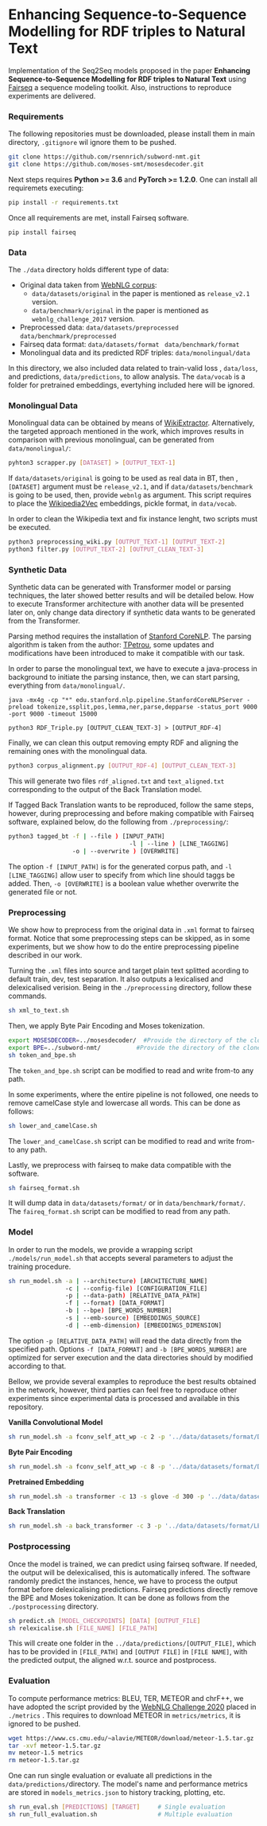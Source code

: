 # Enhancing Sequence-to-Sequence Modelling for RDF triples to Natural Text

Implementation of the Seq2Seq models proposed in the paper **Enhancing Sequence-to-Sequence Modelling for RDF triples to Natural Text**  using [Fairseq](https://fairseq.readthedocs.io/en/latest/) a sequence modeling toolkit. Also, instructions to reproduce experiments are delivered.



### Requirements

The following repositories must be downloaded, please install them in main directory, `.gitignore` wil ignore them to be pushed.

```bash
git clone https://github.com/rsennrich/subword-nmt.git 
git clone https://github.com/moses-smt/mosesdecoder.git
```

Next steps requires **Python >= 3.6** and  **PyTorch >= 1.2.0**. One can install all requiremets executing:

```bash
pip install -r requirements.txt
```

Once all requirements are met, install Fairseq software.

```bas
pip install fairseq
```



### Data

The `./data` directory holds different type of data:

+ Original data taken from [WebNLG corpus](https://gitlab.com/shimorina/webnlg-dataset): 
  + `data/datasets/original` in the paper is mentioned as `release_v2.1` version.
  + `data/benchmark/original` in the paper is mentioned as `webnlg_challenge_2017` version.
+ Preprocessed data: `data/datasets/preprocessed` `data/benchmark/preprocessed`
+ Fairseq data format: `data/datasets/format ` `data/benchmark/format`
+ Monolingual data and its predicted RDF triples: `data/monolingual/data` 

In this directory, we also included data related to train-valid loss , `data/loss`, and predictions, `data/predictions`, to allow analysis. The `data/vocab` is a folder for pretrained embeddings, evertyhing included here will be ignored.



### Monolingual Data

Monolingual data can be obtained by means of [WikiExtractor](https://github.com/attardi/wikiextractor ). Alternatively, the targeted approach mentioned in the work, which improves results in comparison with previous monolingual, can be generated from `data/monolingual/`:

```bash
pyhton3 scrapper.py [DATASET] > [OUTPUT_TEXT-1]
```

If `data/datasets/original` is going to be used as real data in BT, then , `[DATASET]` argument must be `release_v2.1`, and if `data/datasets/benchmark` is going to be used, then,  provide `webnlg` as argument. This script requires to place the [Wikipedia2Vec](https://wikipedia2vec.github.io/wikipedia2vec/) embeddings, pickle format, in `data/vocab`.

In order to clean the Wikipedia text and fix instance lenght, two scripts must be executed.

```bash
python3 preprocessing_wiki.py [OUTPUT_TEXT-1] [OUTPUT_TEXT-2]
python3 filter.py [OUTPUT_TEXT-2] [OUTPUT_CLEAN_TEXT-3]
```



### Synthetic Data

Synthetic data can be generated with Transformer model or parsing techniques, the later showed better results and will be detailed below. How to execute Transformer architecture with another data will be presented later on, only change data directory if synthetic data wants to be generated from the Transformer.

Parsing method requires the installation of [Stanford CoreNLP](https://stanfordnlp.github.io/CoreNLP/download.html). The parsing algorithm is taken from the author: [TPetrou](https://github.com/calosh/RDF-Triple-API), some updates and modifications have been introduced to make it compatible with our task. 

In order to parse the monolingual text, we have to execute a java-process in background to initiate the parsing instance, then, we can start parsing, everything from `data/monolingual/`.

```bas
java -mx4g -cp "*" edu.stanford.nlp.pipeline.StanfordCoreNLPServer -preload tokenize,ssplit,pos,lemma,ner,parse,depparse -status_port 9000 -port 9000 -timeout 15000
 
python3 RDF_Triple.py [OUTPUT_CLEAN_TEXT-3] > [OUTPUT_RDF-4]
```

Finally, we can clean this output removing empty RDF and aligning the remaining ones with the monolingual data.

```bash
python3 corpus_alignment.py [OUTPUT_RDF-4] [OUTPUT_CLEAN_TEXT-3] 
```

This will generate two files `rdf_aligned.txt` and `text_aligned.txt` corresponding to the output of the Back Translation model.

If Tagged Back Translation wants to be reproduced, follow the same steps, however, during preprocessing and before making compatible with Fairseq software, explained below, do the following from `./preprocessing/`:

```bash
python3 tagged_bt -f | --file ) [INPUT_PATH] 
								  -l | --line ) [LINE_TAGGING]
                  -o | --overwrite ) [OVERWRITE]
```

The option `-f [INPUT_PATH]` is for the generated corpus path, and `-l [LINE_TAGGING]` allow user to specify from which line should taggs be added. Then, `-o [OVERWRITE]` is a boolean value whether overwrite the generated file or not.



### Preprocessing 

We show how to preprocess from the original data in `.xml` format to fairseq format. Notice that some preprocessing steps can be skipped, as in some experiments, but we show how to do the entire preprocessing pipeline described in our work.

Turning the `.xml` files into  source and target plain text splitted acording to default train, dev, test separation. It also outputs a lexicalised and delexicalised verision. Being in the `./preprocessing` directory, follow these commands.

```bash
sh xml_to_text.sh
```

Then, we apply Byte Pair Encoding and Moses tokenization.

```sh 
export MOSESDECODER=../mosesdecoder/  #Provide the directory of the cloned repository
export BPE=../subword-nmt/			#Provide the directory of the cloned repository
sh token_and_bpe.sh
```

The `token_and_bpe.sh` script can be modified to read and write from-to any path. 

In some experiments, where the entire pipeline is not followed, one needs to remove camelCase style and lowercase all words. This can be done as follows:

```bash
sh lower_and_camelCase.sh 
```

The `lower_and_camelCase.sh` script can be modified to read and write from-to any path.  

Lastly, we preprocess with fairseq to make data compatible with the software.

```bash
sh fairseq_format.sh
```

It will dump data in `data/datasets/format/` or in `data/benchmark/format/`. The `faireq_format.sh` script can be modified to read from any path. 



### Model

In order to run the models, we provide a wrapping script `./models/run_model.sh` that accepts several parameters to adjust the training procedure. 

```bash
sh run_model.sh -a | --architecture) [ARCHITECTURE_NAME]
                -c | --config-file) [CONFIGURATION_FILE]
                -p | --data-path) [RELATIVE_DATA_PATH]
                -f | --format) [DATA_FORMAT]
                -b | --bpe) [BPE_WORDS_NUMBER]
                -s | --emb-source) [EMBEDDINGS_SOURCE]
                -d | --emb-dimension) [EMBEDDINGS_DIMENSION]
```

The option ```-p [RELATIVE_DATA_PATH]``` will read the data directly from the specified path. Options `-f [DATA_FORMAT]` and `-b [BPE_WORDS_NUMBER]` are optimized for server execution and the data directories should by modified according to that.


Bellow, we provide several examples to reproduce the best results obtained in the network, however, third parties can feel free to reproduce other experiments since experimental data is processed and available in this repository.


**Vanilla Convolutional Model** 

```bash
sh run_model.sh -a fconv_self_att_wp -c 2 -p '../data/datasets/format/DELEX_BPE_5_000/'
```

**Byte Pair Encoding**

```bash
sh run_model.sh -a fconv_self_att_wp -c 8 -p '../data/datasets/format/DELEX_BPE_5_000/'
```

**Pretrained Embedding**

```bash
sh run_model.sh -a transformer -c 13 -s glove -d 300 -p '../data/datasets/format/LEX_LOW_CAMEL'
```

**Back Translation**

```bash
sh run_model.sh -a back_transformer -c 3 -p '../data/datasets/format/LEX_LOW_CAMEL_SYNTHETIC_BPE'
```



### Postprocessing

Once the model is trained, we can predict using fairseq software. If needed, the output will be delexicalised, this is automatically infered. The software randomly predict the instances, hence, we have to process the output format before delexicalising predictions. Fairseq predictions directly remove the BPE and Moses tokenization. It can be done as follows from the `./postprocessing` directory.

```bash
sh predict.sh [MODEL_CHECKPOINTS] [DATA] [OUTPUT_FILE]
sh relexicalise.sh [FILE_NAME] [FILE_PATH]
```

This will create one folder in the `../data/predictions/[OUTPUT_FILE]`, which has to be provided in `[FILE_PATH]` and `[OUTPUT FILE]` in `[FILE NAME]`,  with the predicted output, the aligned w.r.t. source and postprocess.



### Evaluation

To compute performance metrics: BLEU, TER, METEOR and chrF++, we have adopted the script provided by the [WebNLG Challenge 2020](https://github.com/WebNLG/GenerationEval) placed in  `./metrics` . This requires to download METEOR in `metrics/metrics`, it is ignored to be pushed.

```bash
wget https://www.cs.cmu.edu/~alavie/METEOR/download/meteor-1.5.tar.gz
tar -xvf meteor-1.5.tar.gz
mv meteor-1.5 metrics
rm meteor-1.5.tar.gz
```

One can run single evaluation or evaluate all predictions in the `data/predictions/`directory. The model's name and performance metrics are stored in  `models_metrics.json` to history tracking, plotting, etc.

```sh
sh run_eval.sh [PREDICTIONS] [TARGET]     # Single evaluation  
sh run_full_evaluation.sh                 # Multiple evaluation
```
